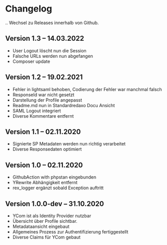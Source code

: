 Changelog
=========

.. Wechsel zu Releases innerhalb von Github.

Version 1.3 – 14.03.2022
--------------------------

- User Logout löscht nun die Session
- Falsche URLs werden nun abgefangen
- Composer update


Version 1.2 – 19.02.2021
--------------------------

- Fehler in lightsaml behoben, Codierung der Fehler war manchmal falsch 
- ResponseId war nicht gesetzt
- Darstellung der Profile angepasst
- Readme.md nun in Standardredaxo Docu Ansicht
- SAML Logout integriert
- Diverse Kommentare entfernt

Version 1.1 – 02.11.2020
--------------------------

- Signierte SP Metadaten werden nun richtig verarbeitet
- Diverse Responsedaten optimiert

Version 1.0 – 02.11.2020
--------------------------

- GithubAction with phpstan eingebunden
- YRewrite Abhängigkeit entfernt
- rex_logger ergänzt sobald Exception auftritt

Version 1.0.0-dev – 31.10.2020
--------------------------

* YCom ist als Identity Provider nutzbar
* Übersicht über Profile sichtbar.
* Metadataansicht eingebaut
* Allgemeines Prozess zur Authentifizierung fertiggestellt
* Diverse Claims für YCom gebaut

